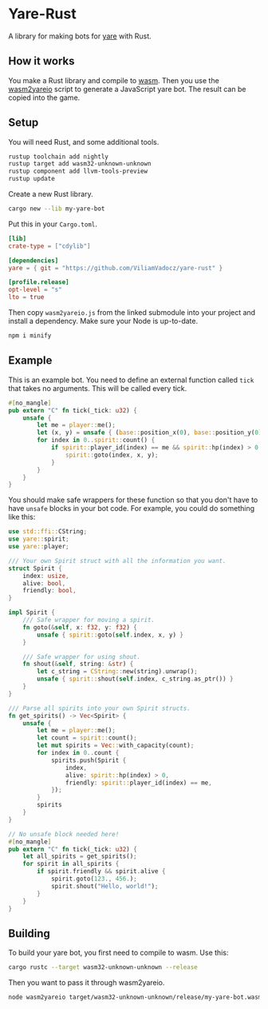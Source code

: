 # Yare-Rust

A library for making bots for [yare](https://yare.io) with Rust.

## How it works

You make a Rust library and compile to [wasm](https://webassembly.org/). Then
you use the [wasm2yareio](https://github.com/L0laapk3/yare.io-wasm) script to
generate a JavaScript yare bot. The result can be copied into the game.

## Setup

You will need Rust, and some additional tools.

```bash
rustup toolchain add nightly
rustup target add wasm32-unknown-unknown
rustup component add llvm-tools-preview
rustup update
```

Create a new Rust library.

```bash
cargo new --lib my-yare-bot
```

Put this in your `Cargo.toml`.

```toml
[lib]
crate-type = ["cdylib"]

[dependencies]
yare = { git = "https://github.com/ViliamVadocz/yare-rust" }

[profile.release]
opt-level = "s"
lto = true
```

Then copy `wasm2yareio.js` from the linked submodule into your project and
install a dependency. Make sure your Node is up-to-date.

```bash
npm i minify
```

## Example

This is an example bot. You need to define an external function called `tick`
that takes no arguments. This will be called every tick.

```rust
#[no_mangle]
pub extern "C" fn tick(_tick: u32) {
    unsafe {
        let me = player::me();
        let (x, y) = unsafe { (base::position_x(0), base::position_y(0)) };
        for index in 0..spirit::count() {
            if spirit::player_id(index) == me && spirit::hp(index) > 0 {
                spirit::goto(index, x, y);
            }
        }
    }
}
```

You should make safe wrappers for these function so that you don't have to have `unsafe` blocks in your bot code.
For example, you could do something like this:

```rust
use std::ffi::CString;
use yare::spirit;
use yare::player;

/// Your own Spirit struct with all the information you want.
struct Spirit {
    index: usize,
    alive: bool,
    friendly: bool,
}

impl Spirit {
    /// Safe wrapper for moving a spirit.
    fn goto(&self, x: f32, y: f32) {
        unsafe { spirit::goto(self.index, x, y) }
    }

    /// Safe wrapper for using shout.
    fn shout(&self, string: &str) {
        let c_string = CString::new(string).unwrap();
        unsafe { spirit::shout(self.index, c_string.as_ptr()) }
    }
}

/// Parse all spirits into your own Spirit structs.
fn get_spirits() -> Vec<Spirit> {
    unsafe {
        let me = player::me();
        let count = spirit::count();
        let mut spirits = Vec::with_capacity(count);
        for index in 0..count {
            spirits.push(Spirit {
                index,
                alive: spirit::hp(index) > 0,
                friendly: spirit::player_id(index) == me,
            });
        }
        spirits
    }
}

// No unsafe block needed here!
#[no_mangle]
pub extern "C" fn tick(_tick: u32) {
    let all_spirits = get_spirits();
    for spirit in all_spirits {
        if spirit.friendly && spirit.alive {
            spirit.goto(123., 456.);
            spirit.shout("Hello, world!");
        }
    }
}
```

## Building

To build your yare bot, you first need to compile to wasm. Use this:

```bash
cargo rustc --target wasm32-unknown-unknown --release
```

Then you want to pass it through wasm2yareio.

```bash
node wasm2yareio target/wasm32-unknown-unknown/release/my-yare-bot.wasm
```
